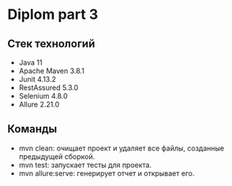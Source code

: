 # Diplom part 3

## Стек технологий

- Java 11
- Apache Maven 3.8.1
- Junit 4.13.2
- RestAssured 5.3.0
- Selenium 4.8.0
- Allure 2.21.0

## Команды

- mvn clean: очищает проект и удаляет все файлы, созданные предыдущей сборкой.
- mvn test: запускает тесты для проекта.
- mvn allure:serve: генерирует отчет и открывает его.